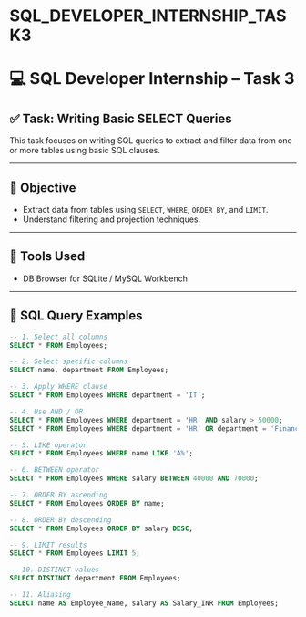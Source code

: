 # SQL_DEVELOPER_INTERNSHIP_TASK3

# 💻 SQL Developer Internship – Task 3

## ✅ Task: Writing Basic SELECT Queries

This task focuses on writing SQL queries to extract and filter data from one or more tables using basic SQL clauses.

---

## 🎯 Objective

- Extract data from tables using `SELECT`, `WHERE`, `ORDER BY`, and `LIMIT`.
- Understand filtering and projection techniques.

---

## 🧰 Tools Used

- DB Browser for SQLite / MySQL Workbench

---

## 📌 SQL Query Examples

```sql
-- 1. Select all columns
SELECT * FROM Employees;

-- 2. Select specific columns
SELECT name, department FROM Employees;

-- 3. Apply WHERE clause
SELECT * FROM Employees WHERE department = 'IT';

-- 4. Use AND / OR
SELECT * FROM Employees WHERE department = 'HR' AND salary > 50000;
SELECT * FROM Employees WHERE department = 'HR' OR department = 'Finance';

-- 5. LIKE operator
SELECT * FROM Employees WHERE name LIKE 'A%';

-- 6. BETWEEN operator
SELECT * FROM Employees WHERE salary BETWEEN 40000 AND 70000;

-- 7. ORDER BY ascending
SELECT * FROM Employees ORDER BY name;

-- 8. ORDER BY descending
SELECT * FROM Employees ORDER BY salary DESC;

-- 9. LIMIT results
SELECT * FROM Employees LIMIT 5;

-- 10. DISTINCT values
SELECT DISTINCT department FROM Employees;

-- 11. Aliasing
SELECT name AS Employee_Name, salary AS Salary_INR FROM Employees;
